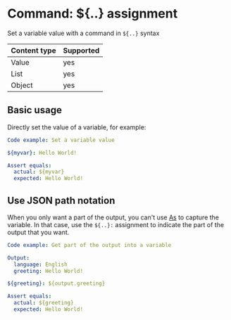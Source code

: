 # Command: ${..} assignment

Set a variable value with a command in `${..}` syntax

| Content type | Supported |
|--------------|-----------|
| Value        | yes       |
| List         | yes       |
| Object       | yes       |

## Basic usage

Directly set the value of a variable, for example:

```yaml specscript
Code example: Set a variable value

${myvar}: Hello World!

Assert equals:
  actual: ${myvar}
  expected: Hello World!
```

## Use JSON path notation

When you only want a part of the output, you can't use [As](As.spec.md) to capture the variable. In that case, use the
`${..}:` assignment to indicate the part of the output that you want.

```yaml specscript
Code example: Get part of the output into a variable

Output:
  language: English
  greeting: Hello World!

${greeting}: ${output.greeting}

Assert equals:
  actual: ${greeting}
  expected: Hello World!
```
